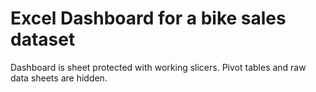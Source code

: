 # Excel Dashboard for a bike sales dataset

Dashboard is sheet protected with working slicers. Pivot tables and raw data sheets are hidden.
